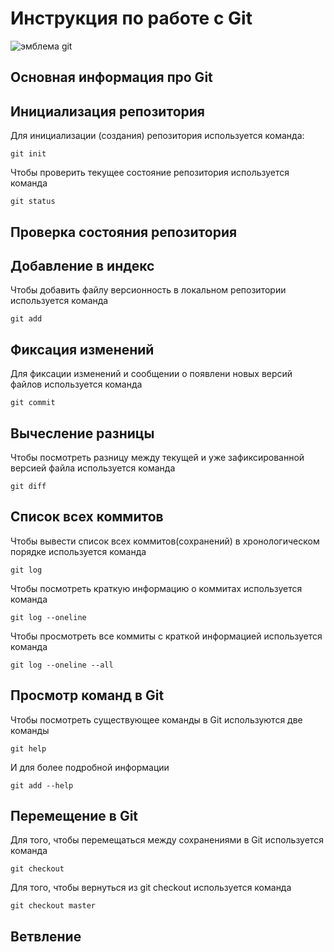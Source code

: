 # **Инструкция по работе с Git**

![эмблема git](git.jpg)

## Основная информация про Git

## Инициализация репозитория

Для инициализации (создания) репозитория используется команда:

    git init

Чтобы проверить текущее состояние репозитория используется команда 

    git status

## Проверка состояния репозитория

## Добавление в индекс

Чтобы добавить файлу версионность в локальном репозитории используется команда 

    git add

## Фиксация изменений

Для фиксации изменений и сообщении о появлени новых версий файлов используется команда 

    git commit

## Вычесление разницы

Чтобы посмотреть разницу между текущей и уже зафиксированной версией файла используется команда 

    git diff

## Список всех коммитов
Чтобы вывести список всех коммитов(сохранений) в хронологическом порядке используется команда

    git log

Чтобы посмотреть краткую информацию о коммитах используется команда

    git log --oneline
Чтобы просмотреть все коммиты с краткой информацией используется команда 

    git log --oneline --all

## Просмотр команд в Git

Чтобы посмотреть существующее команды в Git используются две команды

    git help
И для более подробной информации

    git add --help

## Перемещение в Git

Для того, чтобы перемещаться между сохранениями в Git используется команда

    git checkout

Для того, чтобы вернуться из git checkout используется команда 

    git checkout master
    
## Ветвление